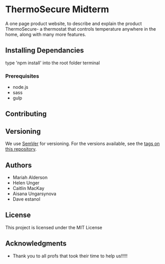 # ThermoSecure Midterm

A one page product website, to describe and explain the product ThermoSecure- a thermostat that controls temperature anywhere in the home, along with many more features. 

## Installing Dependancies

type 'npm install' into the root folder terminal

### Prerequisites

- node.js
- sass
- gulp

## Contributing



## Versioning

We use [SemVer](http://semver.org/) for versioning. For the versions available, see the [tags on this repository](https://github.com/your/project/tags). 

## Authors
* Mariah Alderson
* Helen Unger
* Caitlin MacKay
* Aisana Ungarsynova
* Dave estanol

## License

This project is licensed under the MIT License 

## Acknowledgments

* Thank you to all profs that took their time to help us!!!!!

